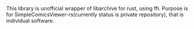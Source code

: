 This library is unofficial wrapper of libarchive for rust, using ffi.
Purpose is for SimpleComicsViewer-rs(currently status is private repository), that is individual software.
